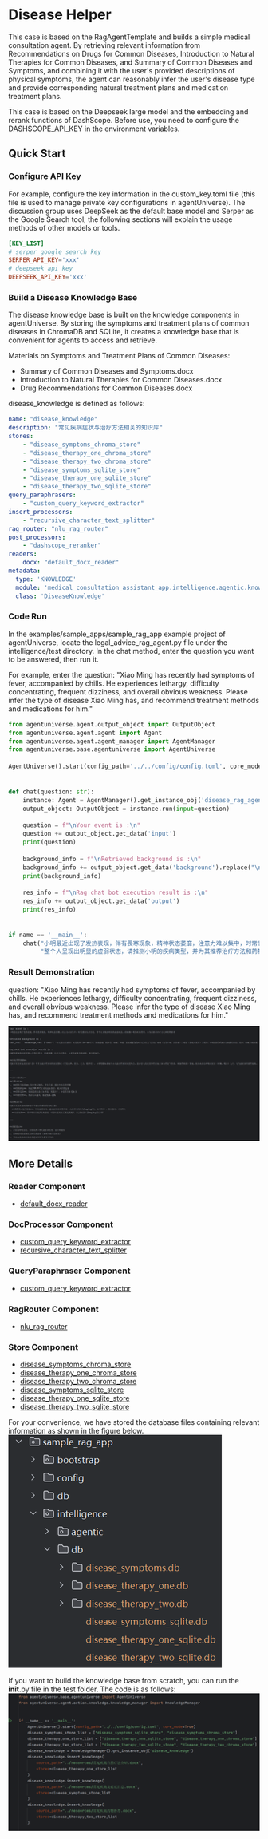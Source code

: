 # Disease Helper

This case is based on the RagAgentTemplate and builds a simple medical consultation agent. By retrieving relevant information from Recommendations on Drugs for Common Diseases, Introduction to Natural Therapies for Common Diseases, and Summary of Common Diseases and Symptoms, and combining it with the user's provided descriptions of physical symptoms, the agent can reasonably infer the user's disease type and provide corresponding natural treatment plans and medication treatment plans.

This case is based on the Deepseek large model and the embedding and rerank functions of DashScope. Before use, you need to configure the DASHSCOPE_API_KEY in the environment variables.

## Quick Start
### Configure API Key
For example, configure the key information in the custom_key.toml file (this file is used to manage private key configurations in agentUniverse). The discussion group uses DeepSeek as the default base model and Serper as the Google Search tool; the following sections will explain the usage methods of other models or tools.
```toml
[KEY_LIST]
# serper google search key
SERPER_API_KEY='xxx'
# deepseek api key
DEEPSEEK_API_KEY='xxx'
```
### Build a Disease Knowledge Base
The disease knowledge base is built on the knowledge components in agentUniverse. By storing the symptoms and treatment plans of common diseases in ChromaDB and SQLite, it creates a knowledge base that is convenient for agents to access and retrieve.

Materials on Symptoms and Treatment Plans of Common Diseases:
- Summary of Common Diseases and Symptoms.docx
- Introduction to Natural Therapies for Common Diseases.docx
- Drug Recommendations for Common Diseases.docx

disease_knowledge is defined as follows:
```yaml
name: "disease_knowledge"
description: "常见疾病症状与治疗方法相关的知识库"
stores:
    - "disease_symptoms_chroma_store"
    - "disease_therapy_one_chroma_store"
    - "disease_therapy_two_chroma_store"
    - "disease_symptoms_sqlite_store"
    - "disease_therapy_one_sqlite_store"
    - "disease_therapy_two_sqlite_store"
query_paraphrasers:
    - "custom_query_keyword_extractor"
insert_processors:
    - "recursive_character_text_splitter"
rag_router: "nlu_rag_router"
post_processors:
    - "dashscope_reranker"
readers:
    docx: "default_docx_reader"
metadata:
  type: 'KNOWLEDGE'
  module: 'medical_consultation_assistant_app.intelligence.agentic.knowledge.disease_knowledge'
  class: 'DiseaseKnowledge'
```

### Code Run
In the examples/sample_apps/sample_rag_app example project of agentUniverse, locate the legal_advice_rag_agent.py file under the intelligence/test directory. In the chat method, enter the question you want to be answered, then run it.

For example, enter the question: "Xiao Ming has recently had symptoms of fever, accompanied by chills. He experiences lethargy, difficulty concentrating, frequent dizziness, and overall obvious weakness. Please infer the type of disease Xiao Ming has, and recommend treatment methods and medications for him."
```python
from agentuniverse.agent.output_object import OutputObject
from agentuniverse.agent.agent import Agent
from agentuniverse.agent.agent_manager import AgentManager
from agentuniverse.base.agentuniverse import AgentUniverse

AgentUniverse().start(config_path='../../config/config.toml', core_mode=True)


def chat(question: str):
    instance: Agent = AgentManager().get_instance_obj('disease_rag_agent')
    output_object: OutputObject = instance.run(input=question)

    question = f"\nYour event is :\n"
    question += output_object.get_data('input')
    print(question)

    background_info = f"\nRetrieved background is :\n"
    background_info += output_object.get_data('background').replace("\n","")
    print(background_info)

    res_info = f"\nRag chat bot execution result is :\n"
    res_info += output_object.get_data('output')
    print(res_info)


if name == '__main__':
    chat("小明最近出现了发热表现，伴有畏寒现象，精神状态萎靡，注意力难以集中，时常感到头晕目眩，"
         "整个人呈现出明显的虚弱状态，请推测小明的疾病类型，并为其推荐治疗方法和药物推荐")
```
### Result Demonstration
question: "Xiao Ming has recently had symptoms of fever, accompanied by chills. He experiences lethargy, difficulty concentrating, frequent dizziness, and overall obvious weakness. Please infer the type of disease Xiao Ming has, and recommend treatment methods and medications for him."

![Result_Demonstration](./_picture/result_show.png)

## More Details
### Reader Component
- [default_docx_reader](../../../../../agentuniverse/agent/action/knowledge/reader/file/docx_reader.yaml)

### DocProcessor Component
- [custom_query_keyword_extractor](../../../../../examples/sample_apps/rag_app/intelligence/agentic/knowledge/doc_processor/query_keyword_extractor.yaml)
- [recursive_character_text_splitter](../../../../../agentuniverse/agent/action/knowledge/doc_processor/recursive_character_text_splitter.yaml)

### QueryParaphraser Component
- [custom_query_keyword_extractor](../../../../../examples/sample_apps/rag_app/intelligence/agentic/knowledge/query_paraphraser/custom_query_keyword_extractor.yaml)

### RagRouter Component
- [nlu_rag_router](../../../../../examples/sample_apps/rag_app/intelligence/agentic/knowledge/rag_router/nlu_rag_router.yaml)

### Store Component
- [disease_symptoms_chroma_store](../intelligence/agentic/knowledge/store/disease_symptoms_chroma_store.yaml)
- [disease_therapy_one_chroma_store](../intelligence/agentic/knowledge/store/disease_therapy_one_chroma_store.yaml)
- [disease_therapy_two_chroma_store](../intelligence/agentic/knowledge/store/disease_therapy_two_chroma_store.yaml)
- [disease_symptoms_sqlite_store](../intelligence/agentic/knowledge/store/disease_symptoms_sqlite_store.yaml)
- [disease_therapy_one_sqlite_store](../intelligence/agentic/knowledge/store/disease_therapy_one_sqlite_store.yaml)
- [disease_therapy_two_sqlite_store](../intelligence/agentic/knowledge/store/disease_therapy_two_sqlite_store.yaml)

For your convenience, we have stored the database files containing relevant information as shown in the figure below.
![Db_Structure](./_picture/db_structure.png)

If you want to build the knowledge base from scratch, you can run the __init__.py file in the test folder. The code is as follows:
![Init_Code](./_picture/init_code.png)